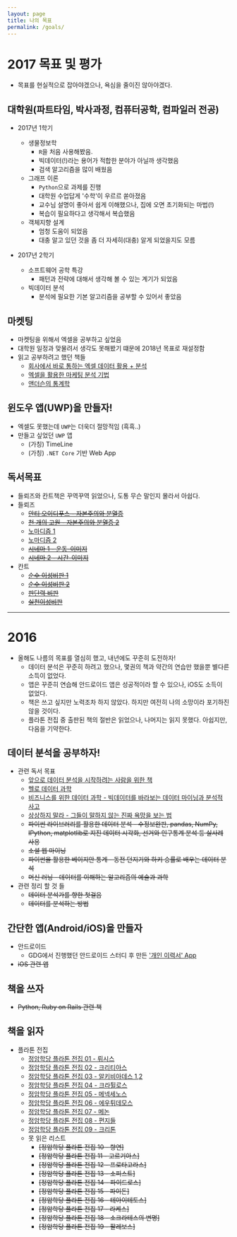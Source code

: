 ```yaml
---
layout: page
title: 나의 목표
permalink: /goals/
---
```


# 2017 목표 및 평가
* 목표를 현실적으로 잡아야겠으나, 욕심을 줄이진 않아야겠다.

## 대학원(파트타임, 박사과정, 컴퓨터공학, 컴파일러 전공) 
* 2017년 1학기
	* 생물정보학
		* `R`을 처음 사용해봤음.
		* 빅데이터(!)라는 용어가 적합한 분야가 아닐까 생각했음
		* 검색 알고리즘을 많이 배웠음
	* 그래프 이론
		* `Python`으로 과제를 진행
		* 대학원 수업답게 '수학'이 우르르 쏟아졌음
		* 교수님 설명이 좋아서 쉽게 이해했으나, 집에 오면 초기화되는 마법(!)
		* 복습이 필요하다고 생각해서 복습했음
	* 객체지향 설계
		* 엄청 도움이 되었음
		* 대충 알고 있던 것을 좀 더 자세히(대충) 알게 되었을지도 모름

* 2017년 2학기
	* 소프트웨어 공학 특강
		* 패턴과 전략에 대해서 생각해 볼 수 있는 계기가 되었음
	* 빅데이터 분석
		* 분석에 필요한 기본 알고리즘을 공부할 수 있어서 좋았음

## 마켓팅
* 마켓팅을 위해서 엑셀을 공부하고 싶었음
* 대학원 일정과 맞물려서 생각도 못해봤기 떄문에 2018년 목표로 재설정함
* 읽고 공부하려고 했던 책들
	* [회사에서 바로 통하는 엑셀 데이터 활용 + 분석](http://www.aladin.co.kr/shop/wproduct.aspx?ItemId=86488204)
	* [엑셀을 활용한 마케팅 분석 기법](http://www.aladin.co.kr/shop/wproduct.aspx?ItemId=54526377)
	* [앤더슨의 통계학](http://www.aladin.co.kr/shop/wproduct.aspx?ItemId=86829983)

## 윈도우 앱(UWP)을 만들자!
* 엑셀도 못했는데 `UWP`는 더욱더 절망적임 (흑흑..)
* 만들고 싶었던 `UWP` 앱
	* (가칭) TimeLine
	* (가칭) `.NET Core` 기반 Web App

## 독서목표
* 들뢰즈와 칸트책은 꾸역꾸역 읽었으나, 도통 무슨 말인지 몰라서 아쉽다.
* 들뢰즈
	* [~~안티 오이디푸스 - 자본주의와 분열증~~](http://www.aladin.co.kr/shop/wproduct.aspx?ItemId=49808189)
	* [~~천 개의 고원 - 자본주의와 분열증 2~~](http://www.aladin.co.kr/shop/wproduct.aspx?ItemId=287641)
	* [노마디즘 1](http://www.aladin.co.kr/shop/wproduct.aspx?ItemId=390112)
	* [노마디즘 2](http://www.aladin.co.kr/shop/wproduct.aspx?ItemId=390113)
	* [~~시네마 1 - 운동-이미지~~](http://www.aladin.co.kr/shop/wproduct.aspx?ItemId=365453)
	* [~~시네마 2 - 시간-이미지~~](http://www.aladin.co.kr/shop/wproduct.aspx?ItemId=567495)
* 칸트
	* [~~순수 이성비판 1~~](http://www.aladin.co.kr/shop/wproduct.aspx?ItemId=669748)
	* [~~순수 이성비판 2~~](http://www.aladin.co.kr/shop/wproduct.aspx?ItemId=669697)
	* [~~판단력 비판~~](http://www.aladin.co.kr/shop/wproduct.aspx?ItemId=3733294)
	* [~~실천이성비판~~](http://www.aladin.co.kr/shop/wproduct.aspx?ItemId=4470879)

------

# 2016
* 올해도 나름의 목표를 열심히 했고, 내년에도 꾸준히 도전하자!
	* 데이터 분석은 꾸준히 하려고 했으나, 몇권의 책과 약간의 연습만 했을뿐 별다른 소득이 없었다.
	* 앱은 꾸준히 연습해 안드로이드 앱은 성공적이라 할 수 있으나, iOS도 소득이 없었다.
	* 책은 쓰고 싶지만 노력조차 하지 않았다. 하지만 여전히 나의 소망이라 포기하진 않을 것이다.
	* 플라톤 전집 중 출판된 책의 절반은 읽었으나, 나머지는 읽지 못했다. 아쉽지만, 다음을 기약한다.

## 데이터 분석을 공부하자!
* 관련 독서 목표
	* [앞으로 데이터 분석을 시작하려는 사람을 위한 책](http://sigmadream.github.io/Book_for_people_who_want_to_start_a_data_analysis/)
	* [헬로 데이터 과학](http://sigmadream.github.io/Hello_Data_Sci/)
	* [비즈니스를 위한 데이터 과학 - 빅데이터를 바라보는 데이터 마이닝과 분석적 사고](http://sigmadream.github.io/Data_Science_For_Business/)
	* [상상하지 말라 - 그들이 말하지 않는 진짜 욕망을 보는 법](http://sigmadream.github.io/Dont_Fatnasy/)
	* ~~파이썬 라이브러리를 활용한 데이터 분석 - 수정보완판, pandas, NumPy, IPython, matplotlib로 지진 데이터 시각화, 선거와 인구통계 분석 등 실사례 사용~~
	* ~~소셜 웹 마이닝~~
	* ~~파이썬을 활용한 베이지안 통계 - 동전 던지기와 하키 승률로 배우는 데이터 분석~~
	* ~~머신 러닝 - 데이터를 이해하는 알고리즘의 예술과 과학~~
* 관련 정리 할 것 들
	* ~~데이터 분석가를 향한 첫걸음~~
	* ~~데이터를 분석하는 방법~~
	 
## 간단한 앱(Android/iOS)을 만들자
* 안드로이드
	* GDG에서 진행했던 안드로이드 스터디 후 만든 ['개인 이력서' App](https://play.google.com/store/apps/details?id=com.sangkon.resume.sigmadreamresume) 
* ~~iOS 관련 앱~~

## 책을 쓰자
* ~~Python, Ruby on Rails 관련 책~~

## 책을 읽자
* 플라톤 전집
	* [정암학당 플라톤 전집 01 - 뤼시스](http://sigmadream.github.io/Lysis/)
	* [정암학당 플라톤 전집 02 - 크리티아스](http://sigmadream.github.io/Kritias/)
	* [정암학당 플라톤 전집 03 - 알키비아데스 1,2](http://sigmadream.github.io/Alkibiades/)
	* [정암학당 플라톤 전집 04 - 크라튈로스](http://sigmadream.github.io/Kratylos/)
	* [정암학당 플라톤 전집 05 - 메넥세노스](http://sigmadream.github.io/Menexenos/)
	* [정암학당 플라톤 전집 06 - 에우튀데모스](http://sigmadream.github.io/Euthydemos/)
	* [정암학당 플라톤 전집 07 - 메논](http://sigmadream.github.io/Menon/)
	* [정암학당 플라톤 전집 08 - 편지들](http://sigmadream.github.io/EPISTOLAI/)
	* [정암학당 플라톤 전집 09 - 크리톤](http://sigmadream.github.io/KRITON/)
	* 못 읽은 리스트
		* ~~[정암학당 플라톤 전집 10 - 향연]~~
		* ~~[정암학당 플라톤 전집 11 - 고르기아스]~~
		* ~~[정암학당 플라톤 전집 12 - 프로타고라스]~~	
		* ~~[정암학당 플라톤 전집 13 - 소피스트]~~
		* ~~[정암학당 플라톤 전집 14 - 파이드로스]~~
		* ~~[정암학당 플라톤 전집 15 - 파이돈]~~
		* ~~[정암학당 플라톤 전집 16 - 테아이테토스]~~
		* ~~[정암학당 플라톤 전집 17 - 라케스]~~
		* ~~[정암학당 플라톤 전집 18 - 소크라테스의 변명]~~
		* ~~[정암학당 플라톤 전집 19 - 팔레보스]~~
	
	
	
